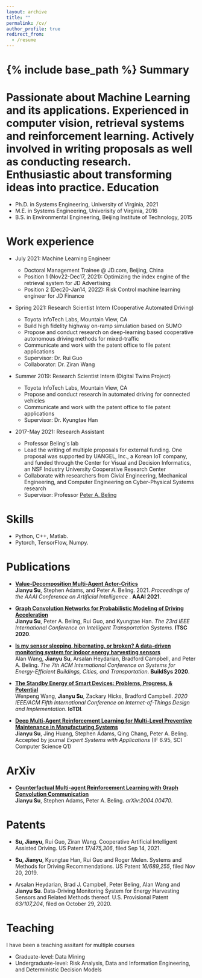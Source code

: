 ```yaml
---
layout: archive
title: ""
permalink: /cv/
author_profile: true
redirect_from:
  - /resume
---
```


{% include base_path %}
Summary
======
Passionate about Machine Learning and its applications. Experienced in computer vision, retrieval systems and reinforcement learning. Actively involved in writing proposals as well as conducting research. Enthusiastic about transforming ideas into practice.
Education
======
* Ph.D. in Systems Engineering, University of Virginia, 2021 
* M.E. in Systems Engineering, Univerisity of Virginia, 2016
* B.S. in Environmental Engineering, Beijing Institute of Technology, 2015


Work experience
======
* July 2021: Machine Learning Engineer
  * Doctoral Management Trainee @ JD.com, Beijing, China
  * Position 1 (Nov22-Dec17, 2021): Optimizing the index engine of the retrieval system for JD Advertising 
  * Position 2 (Dec20-Jan14, 2022): Risk Control machine learning engineer for JD Finance
* Spring 2021: Research Scientist Intern (Cooperative Automated Driving)
  * Toyota InfoTech Labs, Mountain View, CA
  * Build high fidelity highway on-ramp simulation based on SUMO
  * Propose and conduct research on deep-learning based cooperative autonomous driving methods for mixed-traffic
  * Communicate and work with the patent office to file patent applications
  * Supervisor: Dr. Rui Guo
  * Collaborator: Dr. Ziran Wang
* Summer 2019: Research Scientist Intern (Digital Twins Project)
  * Toyota InfoTech Labs, Mountain View, CA
  * Propose and conduct research in automated driving for connected vehicles
  * Communicate and work with the patent office to file patent applications
  * Supervisor: Dr. Kyungtae Han

* 2017-May 2021: Research Assistant
  * Professor Beling's lab
  * Lead the writing of multiple proposals for external funding. One proposal was supported by UANGEL, Inc., a Korean IoT company, and funded through the Center for Visual and Decision Informatics, an NSF Industry University Cooperative Research Center
  * Collaborate with researchers from Civial Engineering, Mechanical Engineering, and Computer Engineering on Cyber-Physical Systems research
  * Supervisor: Professor [Peter A. Beling](https://facultydirectory.virginia.edu/faculty/pb3a)
  
Skills
======
* Python, C++, Matlab.
* Pytorch, TensorFlow, Numpy.

Publications
======
* <b>[Value-Decomposition Multi-Agent Actor-Critics](https://hahayonghuming.github.io/JianyuSu.github.io/publications/VDAC)</b> 
<br> <b>Jianyu Su</b>, Stephen Adams, and Peter A. Beling. 2021. <i>Proceedings of the AAAI Conference on Artificial Intelligence </i>. <b>AAAI 2021</b>.

* <b>[Graph Convolution Networks for Probabilistic Modeling of Driving Acceleration](https://hahayonghuming.github.io/JianyuSu.github.io/publications/GCN)</b><br> 
<b>Jianyu Su</b>, Peter A. Beling, Rui Guo, and Kyungtae Han.
<i>The 23rd IEEE International Conference on Intelligent Transportation Systems</i>. <b>ITSC 2020</b>.

* <b>[Is my sensor sleeping, hibernating, or broken? A data-driven monitoring system for indoor energy harvesting sensors](https://hahayonghuming.github.io/JianyuSu.github.io/publications/SensorValid)</b> <br> 
Alan Wang, <b> Jianyu Su</b>, Arsalan Heydarian, Bradford Campbell, and Peter A. Beling.
<i>The 7th ACM International Conference on Systems for Energy-Efficient Buildings, Cities, and Transportation</i>. <b>BuildSys 2020</b>.

* <b>[The Standby Energy of Smart Devices: Problems, Progress, & Potential](https://hahayonghuming.github.io/JianyuSu.github.io/publications/Standby)</b> <br> 
Wenpeng Wang, <b>Jianyu Su</b>, Zackary Hicks, Bradford Campbell. 
<i>2020 IEEE/ACM Fifth International Conference on Internet-of-Things Design and Implementation</i>. <b>IoTDI</b>.

* <b>[Deep Multi-Agent Reinforcement Learning for Multi-Level Preventive Maintenance in Manufacturing Systems](https://hahayonghuming.github.io/JianyuSu.github.io/publications/MAPM)</b> <br> 
<b>Jianyu Su</b>, Jing Huang, Stephen Adams, Qing Chang, Peter A. Beling. Accepted by journal <i>Expert Systems with Applications</i> (IF 6.95, SCI Computer Science Q1)

ArXiv
======
* <b>[Counterfactual Multi-agent Reinforcement Learning with Graph Convolution Communication](https://hahayonghuming.github.io/JianyuSu.github.io/publications/CCOMA)</b> <br> 
<b>Jianyu Su</b>, Stephen Adams, Peter A. Beling.
<i>arXiv:2004.00470</i>.





Patents
======
* <b> Su, Jianyu</b>, Rui Guo, Ziran Wang. Cooperative Artificial Intelligent Assisted Driving. US Patent <i>17/475,306</i>, filed Sep 14, 2021.

* <b> Su, Jianyu</b>, Kyungtae Han, Rui Guo and Roger Melen. Systems and Methods for Driving Recommendations. US Patent <i>16/689,255</i>, filed Nov 20, 2019.

* Arsalan Heydarian, Brad J. Campbell, Peter Beling, Alan Wang and <b>Jianyu Su</b>. Data-Driving Monitoring System for Energy Harvesting Sensors and Related Methods thereof. U.S. Provisional Patent <i>63/107,204</i>, filed on October 29, 2020.


  
Teaching
======
  I have been a teaching assitant for multiple courses
  * Graduate-level: Data Mining
  * Undergraduate-level: Risk Analysis, Data and Information Engineering, and Deterministic Decision Models
  

